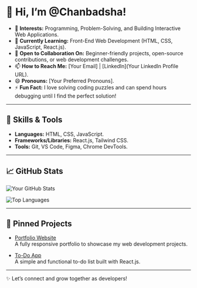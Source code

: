 # 👋 Hi, I’m @Chanbadsha!

- 👀 **Interests:** Programming, Problem-Solving, and Building Interactive Web Applications.  
- 🌱 **Currently Learning:** Front-End Web Development (HTML, CSS, JavaScript, React.js).  
- 💬 **Open to Collaboration On:** Beginner-friendly projects, open-source contributions, or web development challenges.  
- 📫 **How to Reach Me:** [Your Email] | [LinkedIn](Your LinkedIn Profile URL).  
- 😄 **Pronouns:** [Your Preferred Pronouns].  
- ⚡ **Fun Fact:** I love solving coding puzzles and can spend hours debugging until I find the perfect solution!  

---

## 🔧 Skills & Tools

- **Languages:** HTML, CSS, JavaScript.  
- **Frameworks/Libraries:** React.js, Tailwind CSS.  
- **Tools:** Git, VS Code, Figma, Chrome DevTools.  

---

## 📈 GitHub Stats
![Your GitHub Stats](https://github-readme-stats.vercel.app/api?username=Chanbadsha&show_icons=true&theme=radical)

![Top Languages](https://github-readme-stats.vercel.app/api/top-langs/?username=Chanbadsha&layout=compact&theme=radical)

---

## 🌟 Pinned Projects
- [Portfolio Website](https://github.com/Chanbadsha/portfolio-website)  
  A fully responsive portfolio to showcase my web development projects.  

- [To-Do App](https://github.com/Chanbadsha/todo-app)  
  A simple and functional to-do list built with React.js.  

---

✨ Let’s connect and grow together as developers!

